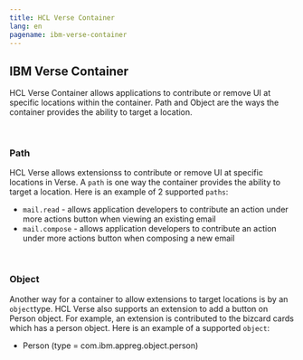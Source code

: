 ```yaml
---
title: HCL Verse Container
lang: en
pagename: ibm-verse-container
---
```


## IBM Verse Container
HCL Verse Container allows applications to contribute or remove UI at specific locations within the container. Path and Object are the ways the container provides the ability to target a location.

&nbsp;

### Path
HCL Verse allows extensionss to contribute or remove UI at specific locations in Verse. A `path` is one way the container provides the ability to target a location. Here is an example of 2 supported `paths`:
- `mail.read` - allows application developers to contribute an action under more actions button when viewing an existing email
- `mail.compose` - allows application developers to contribute an action under more actions button when composing a new email


&nbsp;

### Object
Another way for a container to allow extensions to target locations is by an `object`type. HCL Verse also supports an extension to add a button on Person object. For example, an extension is contributed to the bizcard cards which has a person object. Here is an example of a supported `object`:
- Person (type = com.ibm.appreg.object.person)